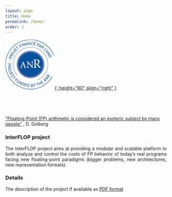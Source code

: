 ```yaml
---
layout: page
title: Home
permalink: /home/
order: 1
---
```


[![image](/images/anr.png){: height="60" align="right" }](https://anr.fr/fileadmin/aap/2020/selection/aapg-selection-2020-07-29092020.pdf)


<br> 
<br> 
<br> 

["Floating-Point (FP) arithmetic is considered an esoteric subject by many people"](https://docs.oracle.com/cd/E19957-01/806-3568/ncg_goldberg.html#:~:text=Floating%2Dpoint%20arithmetic%20is%20considered%20an%20esoteric%20subject%20by%20many%20people.&text=It%20begins%20with%20background%20on,can%20better%20support%20floating%2Dpoint.)
, D. Golberg 


### InterFLOP project
<p style='text-align: justify;'> 
The InterFLOP project aims at providing a modular and scalable platform to both analyze and control the costs of FP behavior of today’s real programs facing new floating-point paradigms (bigger problems, new architectures, new representation formats).
</p>

### Details
The description of the project if available as [PDF format](/documents/INTERFLOP-proposal.pdf)
